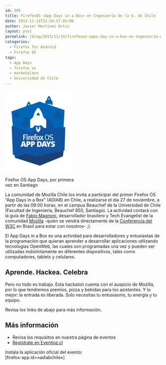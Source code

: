 ```yaml
---
id: 265
title: FirefoxOS «App Days in a Box» en Ingeniería de la U. de Chile
date: 2013-11-14T22:24:57-03:00
author: Javier Martínez Ortiz
layout: post
permalink: /blog/2013/11/14/firefoxos-apps-day-in-a-box-en-ingenieria-de-la-u-de-chile/
categories:
  - Firefox for Android
  - Firefox OS
tags:
  - App Days
  - firefox os
  - marketplace
  - Universidad de Chile
---
```

<div style="width: 226px" class="wp-caption alignright">
  <img class="  " alt="AppsDay in a Box logo" src="/images/2013/11/firefoxOS-app-days_graphic_RGB-600x732.png" width="216" height="263" />
  
  <p class="wp-caption-text">
    Firefox OS App Days, por primera vez en Santiago
  </p>
</div>

La comunidad de Mozilla Chile los invita a participar del primer Firefox OS “App Days in a Box” (ADIAB) en Chile, a realizarse el día 27 de noviembre, a partir de las 08:00 horas, en el campus Beauchef de la Universidad de Chile (Facultad de Ingeniería, Beauchef 850, Santiago). La actividad contará con la guía de <a title="Fabio @ Twitter" href="https://twitter.com/FabioMagnoni" target="_blank">Fabio Magnoni</a>, desarrollador brasilero y Tech Evangelist de la comunidad <a href="https://www.mozilla.com" target="_blank">Mozilla</a> -quien se vendrá directamente de la <a title="Ficha de Fabio en la Conferencia W3C-BR" href="http://conferenciaweb.w3c.br/#/page/49" target="_blank">Conferencia del W3C</a> en Brasil para estar con nosotros- ;).

El App Days in a Box es una actividad para desarrolladores y entusiastas de la programación que quieran aprender a desarrollar aplicaciones utilizando tecnologías OpenWeb, las cuales son programadas una vez y pueden ser utilizadas indistintamente en diferentes dispositivos, tales como computadores, tablets y celulares.

<!--more-->

## Aprende. Hackea. Celebra

Pero no todo es trabajo. Esta hackaton cuenta con el auspicio de Mozilla, por lo que tendremos premios, pizza y bebidas para los asistentes. Y lo mejor: la entrada es liberada. Solo necesitas tu entusiasmo, tu energía y tu equipo.

Revisa los links de abajo para más información.

## Más información

  * Revisa los requisitos en nuestra página de eventos
  * <a title="Registro de asistentes al ADIAB" href="https://eventioz.cl/e/app-day-in-a-box-adiab-chile" target="_blank">Regístrate en Eventioz.cl</a>

Instala la aplicación oficial del evento:  
[firefox-app id=»adiabchile»]